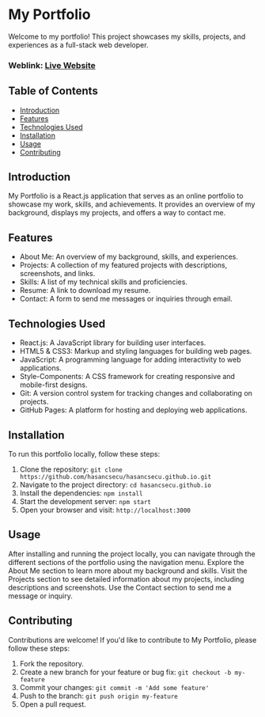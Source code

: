 # My Portfolio

Welcome to my portfolio! This project showcases my skills, projects, and experiences as a full-stack web developer.

### Weblink: [Live Website](https://hasancsecu.github.io/portfolio/)

## Table of Contents

-   [Introduction](#introduction)
-   [Features](#features)
-   [Technologies Used](#technologies-used)
-   [Installation](#installation)
-   [Usage](#usage)
-   [Contributing](#contributing)

## Introduction

My Portfolio is a React.js application that serves as an online portfolio to showcase my work, skills, and achievements. It provides an overview of my background, displays my projects, and offers a way to contact me.

## Features

-   About Me: An overview of my background, skills, and experiences.
-   Projects: A collection of my featured projects with descriptions, screenshots, and links.
-   Skills: A list of my technical skills and proficiencies.
-   Resume: A link to download my resume.
-   Contact: A form to send me messages or inquiries through email.

## Technologies Used

-   React.js: A JavaScript library for building user interfaces.
-   HTML5 & CSS3: Markup and styling languages for building web pages.
-   JavaScript: A programming language for adding interactivity to web applications.
-   Style-Components: A CSS framework for creating responsive and mobile-first designs.
-   Git: A version control system for tracking changes and collaborating on projects.
-   GitHub Pages: A platform for hosting and deploying web applications.

## Installation

To run this portfolio locally, follow these steps:

1. Clone the repository: `git clone https://github.com/hasancsecu/hasancsecu.github.io.git`
2. Navigate to the project directory: `cd hasancsecu.github.io`
3. Install the dependencies: `npm install`
4. Start the development server: `npm start`
5. Open your browser and visit: `http://localhost:3000`

## Usage

After installing and running the project locally, you can navigate through the different sections of the portfolio using the navigation menu. Explore the About Me section to learn more about my background and skills. Visit the Projects section to see detailed information about my projects, including descriptions and screenshots. Use the Contact section to send me a message or inquiry.

## Contributing

Contributions are welcome! If you'd like to contribute to My Portfolio, please follow these steps:

1. Fork the repository.
2. Create a new branch for your feature or bug fix: `git checkout -b my-feature`
3. Commit your changes: `git commit -m 'Add some feature'`
4. Push to the branch: `git push origin my-feature`
5. Open a pull request.
